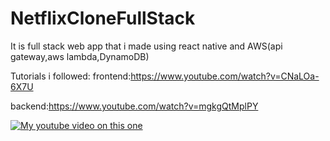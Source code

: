 # NetflixCloneFullStack
It is full stack web app that i made using react native and AWS(api gateway,aws lambda,DynamoDB)

Tutorials i followed:
frontend:https://www.youtube.com/watch?v=CNaLOa-6X7U

backend:https://www.youtube.com/watch?v=mgkgQtMplPY

[![My youtube video on this one](https://img.youtube.com/vi/FL3UzQJ3Qfo/0.jpg)](https://www.youtube.com/watch?v=FL3UzQJ3Qfo)
